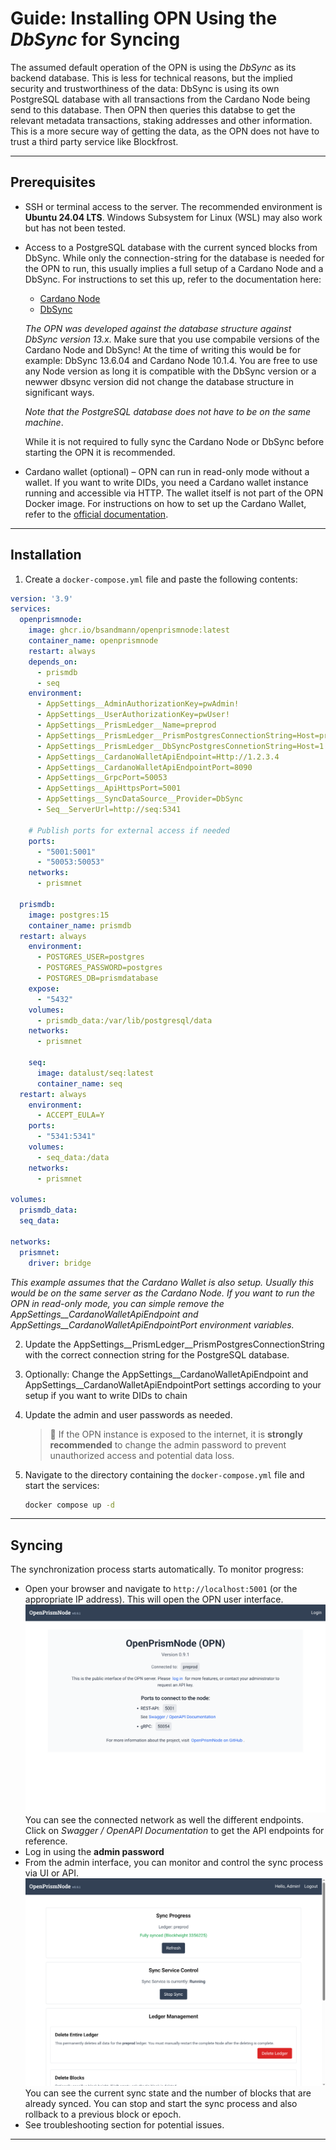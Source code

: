 # Guide: Installing OPN Using the *DbSync* for Syncing

The assumed default operation of the OPN is using the *DbSync* as its backend database. This is less for technical reasons, but the implied security and trustworthiness of the data: DbSync is using its own PostgreSQL database with all transactions from the Cardano Node being send to this database. Then OPN then queries this databse to get the relevant metadata transactions, staking addresses and other information. This is a more secure way of getting the data, as the OPN does not have to trust a third party service like Blockfrost.
 
---

## Prerequisites

- SSH or terminal access to the server. The recommended environment is **Ubuntu 24.04 LTS**. Windows Subsystem for
  Linux (WSL) may also work but has not been tested.
- Access to a PostgreSQL database with the current synced blocks from DbSync. While only the connection-string for the database is needed for the OPN to run, this usually implies a full setup of a Cardano Node and a DbSync. For instructions to set this up, refer to the documentation here: 
  - [Cardano Node](https://github.com/IntersectMBO/cardano-node)
  - [DbSync](https://github.com/IntersectMBO/cardano-db-sync)
   
  *The OPN was developed against the database structure against DbSync version 13.x*. 
   Make sure that you use compabile versions of the Cardano Node and DbSync! At the time of writing this would be for example: DbSync 13.6.04 and Cardano Node 10.1.4. You are free to use any Node version as long it is compatible with the DbSync version or a newwer dbsync version did not change the database structure in significant ways.

  *Note that the PostgreSQL database does not have to be on the same machine*. 

  While it is not required to fully sync the Cardano Node or DbSync before starting the OPN it is recommended.

- Cardano wallet (optional) – OPN can run in read-only mode without a wallet. If you want to write DIDs, you need a Cardano wallet
  instance running and accessible via HTTP. The wallet itself is not part of the OPN Docker image.
  For instructions on how to set up the Cardano Wallet, refer to the [official documentation](https://github.com/cardano-foundation/cardano-wallet).
 
---

## Installation

1. Create a `docker-compose.yml` file and paste the following contents:

```yaml
version: '3.9'
services:
  openprismnode:
    image: ghcr.io/bsandmann/openprismnode:latest
    container_name: openprismnode
    restart: always
    depends_on:
      - prismdb
      - seq
    environment:
      - AppSettings__AdminAuthorizationKey=pwAdmin!
      - AppSettings__UserAuthorizationKey=pwUser!
      - AppSettings__PrismLedger__Name=preprod
      - AppSettings__PrismLedger__PrismPostgresConnectionString=Host=prismdb;Database=prismdatabase;Username=postgres;Password=postgres
      - AppSettings__PrismLedger__DbSyncPostgresConnetionString=Host=1.2.3.4;Port=5432;Databse=cexplorer; User ID=yourName;Password=yourPassword; CommandTimeout=300
      - AppSettings__CardanoWalletApiEndpoint=Http://1.2.3.4
      - AppSettings__CardanoWalletApiEndpointPort=8090
      - AppSettings__GrpcPort=50053
      - AppSettings__ApiHttpsPort=5001
      - AppSettings__SyncDataSource__Provider=DbSync
      - Seq__ServerUrl=http://seq:5341

    # Publish ports for external access if needed
    ports:
      - "5001:5001"
      - "50053:50053"
    networks:
      - prismnet

  prismdb:
    image: postgres:15
    container_name: prismdb
  restart: always
    environment:
      - POSTGRES_USER=postgres
      - POSTGRES_PASSWORD=postgres
      - POSTGRES_DB=prismdatabase
    expose:
      - "5432"
    volumes:
      - prismdb_data:/var/lib/postgresql/data
    networks:
      - prismnet

    seq:
      image: datalust/seq:latest
      container_name: seq
  restart: always
    environment:
      - ACCEPT_EULA=Y
    ports:
      - "5341:5341"
    volumes:
      - seq_data:/data
    networks:
      - prismnet

volumes:
  prismdb_data:
  seq_data:

networks:
  prismnet:
    driver: bridge
```

  *This example assumes that the Cardano Wallet is also setup. Usually this would be on the same server as the Cardano Node. If you want to run the OPN in read-only mode, you can simple remove the AppSettings__CardanoWalletApiEndpoint and AppSettings__CardanoWalletApiEndpointPort environment variables.*

2. Update the AppSettings__PrismLedger__PrismPostgresConnectionString with the correct connection string for the PostgreSQL
   database. 

3. Optionally: Change the AppSettings__CardanoWalletApiEndpoint and AppSettings__CardanoWalletApiEndpointPort settings according to your setup if you want to write DIDs to chain

3. Update the admin and user passwords as needed.
   > 🔐 If the OPN instance is exposed to the internet, it is **strongly recommended** to change the admin password to
   prevent unauthorized access and potential data loss.

4. Navigate to the directory containing the `docker-compose.yml` file and start the services:

    ```bash
    docker compose up -d
    ```

---

## Syncing

The synchronization process starts automatically. To monitor progress:

- Open your browser and navigate to `http://localhost:5001` (or the appropriate IP address). This will open the OPN user
  interface. ![image](./images/scr6.png) You can see the connected network as well the different endpoints. Click on
  *Swagger / OpenAPI Documentation* to get the API endpoints for reference.
- Log in using the **admin password**
- From the admin interface, you can monitor and control the sync process via UI or API. ![image](./images/scr5.png)
  You can see the current sync state and the number of blocks that are already synced. You can stop and start the sync
  process and also rollback to a previous block or epoch.
- See troubleshooting section for potential issues.
---
